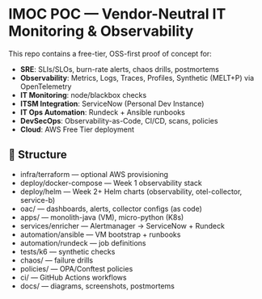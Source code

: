 ﻿# IMOC POC — Vendor-Neutral IT Monitoring & Observability

This repo contains a free-tier, OSS-first proof of concept for:
- **SRE**: SLIs/SLOs, burn-rate alerts, chaos drills, postmortems
- **Observability**: Metrics, Logs, Traces, Profiles, Synthetic (MELT+P) via OpenTelemetry
- **IT Monitoring**: node/blackbox checks
- **ITSM Integration**: ServiceNow (Personal Dev Instance)
- **IT Ops Automation**: Rundeck + Ansible runbooks
- **DevSecOps**: Observability-as-Code, CI/CD, scans, policies
- **Cloud**: AWS Free Tier deployment

## 📂 Structure
- infra/terraform       — optional AWS provisioning
- deploy/docker-compose — Week 1 observability stack
- deploy/helm           — Week 2+ Helm charts (observability, otel-collector, service-b)
- oac/                  — dashboards, alerts, collector configs (as code)
- apps/                 — monolith-java (VM), micro-python (K8s)
- services/enricher     — Alertmanager → ServiceNow + Rundeck
- automation/ansible    — VM bootstrap + runbooks
- automation/rundeck    — job definitions
- tests/k6              — synthetic checks
- chaos/                — failure drills
- policies/             — OPA/Conftest policies
- ci/                   — GitHub Actions workflows
- docs/                 — diagrams, screenshots, postmortems

